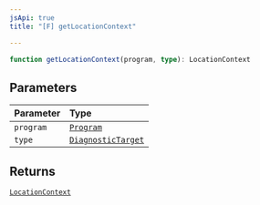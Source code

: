 ```yaml
---
jsApi: true
title: "[F] getLocationContext"

---
```

```ts
function getLocationContext(program, type): LocationContext
```

## Parameters

| Parameter | Type |
| :------ | :------ |
| `program` | [`Program`](../interfaces/Program.md) |
| `type` | [`DiagnosticTarget`](../type-aliases/DiagnosticTarget.md) |

## Returns

[`LocationContext`](../type-aliases/LocationContext.md)
